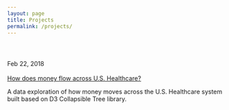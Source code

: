 ```yaml
---
layout: page
title: Projects
permalink: /projects/
---
```


<div class="page-content">
  <div class="wrapper">
    <article class="post">

<header class="post-header">
<!--  <h1 class="post-title">Projects</h1>-->
</header>



<div class="post-content">






<div class="post postContent">
<div  class="postDate"><time datetime="2018-02-22T09:15:31-05:00" itemprop="datePublished">Feb 22, 2018</time>
</div>
<div class="postTag">

</div>
<br>
<div class="postTitle">
<a class='postLink' href="http://kelvinkchan.com/healthcare_costs/">How does money flow across U.S. Healthcare?</a>
</div>
<div class="postExt">
<p>A data exploration of how money moves across the U.S. Healthcare system built based on D3 Collapsible Tree library.</p>


</div>
</div>





</div>

</article>

  </div>
</div>
